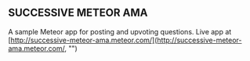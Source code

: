 SUCCESSIVE METEOR AMA
----------------

A sample Meteor app for posting and upvoting questions. 
Live app at [http://successive-meteor-ama.meteor.com/](http://successive-meteor-ama.meteor.com/, "")
